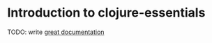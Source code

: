 # Introduction to clojure-essentials

TODO: write [great documentation](http://jacobian.org/writing/what-to-write/)
